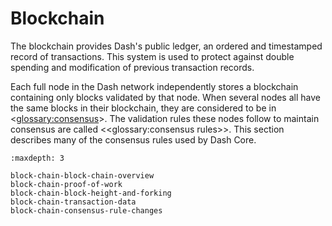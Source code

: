 # Blockchain

The blockchain provides Dash's public ledger, an ordered and timestamped record of transactions. This system is used to protect against double spending and modification of previous transaction records.

Each full node in the Dash network independently stores a blockchain containing only blocks validated by that node. When several nodes all have the same blocks in their blockchain, they are considered to be in <<glossary:consensus>>. The validation rules these nodes follow to maintain consensus are called <<glossary:consensus rules>>. This section describes many of the consensus rules used by Dash Core.

```{toctree}
:maxdepth: 3

block-chain-block-chain-overview
block-chain-proof-of-work
block-chain-block-height-and-forking
block-chain-transaction-data
block-chain-consensus-rule-changes
```
